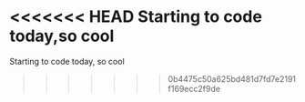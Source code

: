 <<<<<<< HEAD
Starting to code today,so cool
=======
Starting to code today, so cool
>>>>>>> 0b4475c50a625bd481d7fd7e2191f169ecc2f9de

